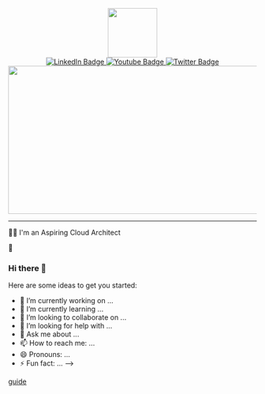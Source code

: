 <div id="header" align="center">
  <img src="https://media.giphy.com/media/M9kgjEsLG6LMbYC9dl/giphy.gif" width="100"/>
</div>
<div id="badges" align="center">
  <a href="https://www.linkedin.com/in/dominic-heningburg-b201b7119">
    <img src="https://img.shields.io/badge/LinkedIn-blue?style=for-the-badge&logo=linkedin&logoColor=white" alt="LinkedIn Badge"/>
  </a>
  <a href="your-youtube-URL">
    <img src="https://img.shields.io/badge/YouTube-red?style=for-the-badge&logo=youtube&logoColor=white" alt="Youtube Badge"/>
  </a>
  <a href="your-twitter-URL">
    <img src="https://img.shields.io/badge/Twitter-blue?style=for-the-badge&logo=twitter&logoColor=white" alt="Twitter Badge"/>
  </a>
</div>
<div align=center id=badge>
  <img src="https://komarev.com/ghpvc/?username=domhenin&style=flat-square&color=blue" alt=""/>
</div>
<div align="center">
  <img src="https://media.giphy.com/media/9igGG6KxpY0eY0Sr5u/giphy.gif" width="600" height="300"/>
</div>

------

:man_technologist: I'm an Aspiring Cloud Architect

:wave:

### Hi there 👋


Here are some ideas to get you started:

- 🔭 I’m currently working on ...
- 🌱 I’m currently learning ...
- 👯 I’m looking to collaborate on ...
- 🤔 I’m looking for help with ...
- 💬 Ask me about ...
- 📫 How to reach me: ...
- 😄 Pronouns: ...
- ⚡ Fun fact: ...
-->


[guide](https://www.sitepoint.com/github-profile-readme/)
